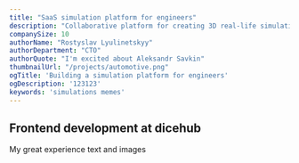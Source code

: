 ```yaml
---
title: "SaaS simulation platform for engineers"
description: "Collaborative platform for creating 3D real-life simulations and running them in cloud"
companySize: 10
authorName: "Rostyslav Lyulinetskyy"
authorDepartment: "CTO"
authorQuote: "I'm excited about Aleksandr Savkin"
thumbnailUrl: "/projects/automotive.png"
ogTitle: 'Building a simulation platform for engineers'
ogDescription: '123123'
keywords: 'simulations memes'
---
```


## Frontend development at dicehub

My great experience text and images
